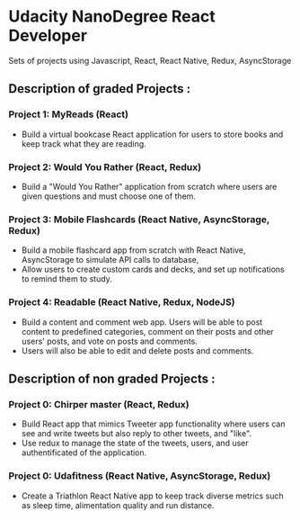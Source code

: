 # Udacity NanoDegree React Developer

Sets of projects using Javascript, React, React Native, Redux, AsyncStorage 

## Description of graded Projects  :

### Project 1: MyReads (React)

- Build a virtual bookcase React application for users to store books and keep track what they are reading. 

### Project 2: Would You Rather (React, Redux)

- Build a "Would You Rather" application from scratch where users are given questions and must choose one of them.

### Project 3: Mobile Flashcards (React Native, AsyncStorage, Redux)

- Build a mobile flashcard app from scratch with React Native, AsyncStorage to simulate API calls to database,
- Allow users to create custom cards and decks, and set up notifications to remind them to study. 

### Project 4: Readable (React Native, Redux, NodeJS)

- Build a content and comment web app. Users will be able to post content to predefined categories, comment on their posts and other users' posts, and vote on posts and comments. 
- Users will also be able to edit and delete posts and comments.

## Description of non graded Projects :

### Project 0: Chirper master (React, Redux)

- Build React app that mimics Tweeter app functionality where users can see and write tweets but also reply to other tweets, and "like". 
- Use redux to manage the state of the tweets, users, and user authentificated of the application.

### Project 0: Udafitness (React Native, AsyncStorage, Redux)

- Create a Triathlon React Native app to keep track diverse metrics such as sleep time, alimentation quality and run distance. 

